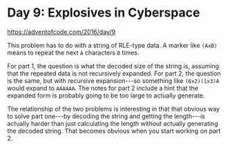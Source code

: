 # Day 9: Explosives in Cyberspace

<https://adventofcode.com/2016/day/9>

This problem has to do with a string of RLE-type data. A marker like `(AxB)`
means to repeat the next `A` characters `B` times.

For part 1, the question is what the decoded size of the string is, assuming
that the repeated data is not recursively expanded. For part 2, the question
is the same, but with recursive expansion---so something like `(6x2)(1x3)A`
would expand to `AAAAAA`. The notes for part 2 include a hint that the
expanded form is probably going to be too large to actually generate.

The relationship of the two problems is interesting in that that obvious way
to solve part one---by decoding the string and getting the length---is
actually harder than just calculating the length without actually generating
the decoded string. That becomes obvious when you start working on part 2.
